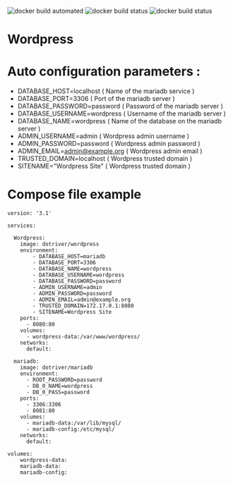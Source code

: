 ![docker build automated](https://img.shields.io/docker/cloud/automated/dotriver/wordpress)
![docker build status](https://img.shields.io/docker/cloud/build/dotriver/wordpress)
![docker build status](https://img.shields.io/docker/cloud/pulls/dotriver/wordpress)

# Wordpress

# Auto configuration parameters :

- DATABASE_HOST=localhost         ( Name of the mariadb service  )
- DATABASE_PORT=3306              ( Port of the mariadb server )
- DATABASE_PASSWORD=password      ( Password of the mariadb server )
- DATABASE_USERNAME=wordpress     ( Username of the mariadb server )
- DATABASE_NAME=wordpress         ( Name of the database on the mariadb server )
- ADMIN_USERNAME=admin            ( Wordpress admin username )
- ADMIN_PASSWORD=password         ( Wordpress admin password  )
- ADMIN_EMAIL=admin@example.org   ( Wordpress admin email )
- TRUSTED_DOMAIN=localhost        ( Wordpress trusted domain )
- SITENAME="Wordpress Site"       ( Wordpress trusted domain )

# Compose file example

```
version: '3.1'

services:

  Wordpress:
    image: dotriver/wordpress
    environment:
        - DATABASE_HOST=mariadb
        - DATABASE_PORT=3306
        - DATABASE_NAME=wordpress
        - DATABASE_USERNAME=wordpress
        - DATABASE_PASSWORD=password
        - ADMIN_USERNAME=admin
        - ADMIN_PASSWORD=password
        - ADMIN_EMAIL=admin@example.org
        - TRUSTED_DOMAIN=172.17.0.1:8080
        - SITENAME=Wordpress Site
    ports:
      - 8080:80
    volumes:
      - wordpress-data:/var/www/wordpress/
    networks:
      default:
    
  mariadb:
    image: dotriver/mariadb
    environment:
      - ROOT_PASSWORD=password
      - DB_0_NAME=wordpress
      - DB_0_PASS=password
    ports:
      - 3306:3306
      - 8081:80
    volumes:
      - mariadb-data:/var/lib/mysql/
      - mariadb-config:/etc/mysql/
    networks:
      default:
    
volumes:
    wordpress-data:
    mariadb-data:
    mariadb-config:
```

